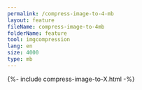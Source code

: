 ```yaml
---
permalink: /compress-image-to-4-mb
layout: feature
fileName: compress-image-to-4mb
folderName: feature
tool: imgcompression
lang: en
size: 4000
type: mb
---
```


{%- include compress-image-to-X.html -%}
